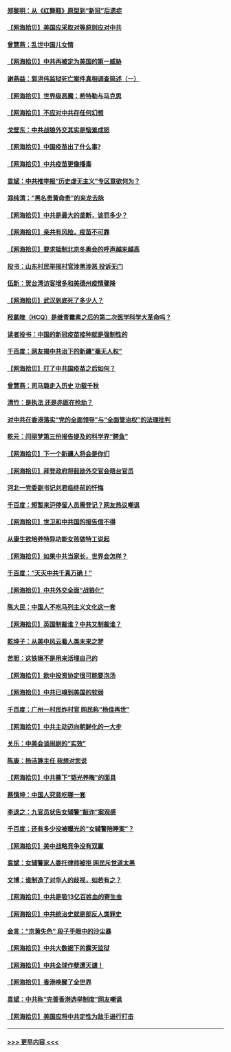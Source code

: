#### [郑黎明：从《红舞鞋》原型到“新冠”后遗症](../pages/nsc993/n12890469.md?t=04201501) 
#### [【网海拾贝】美国应采取对等原则应对中共](../pages/nsc993/n12889176.md?t=04201501) 
#### [曾慧燕：乱世中国儿女情](../pages/nsc993/n12887931.md?t=04201501) 
#### [【网海拾贝】中共再被定为美国的第一威胁](../pages/nsc993/n12887580.md?t=04201501) 
#### [谢燕益：郭洪伟监狱死亡案件真相调查简述（一）](../pages/nsc993/n12885648.md?t=04201501) 
#### [【网海拾贝】世界级恶魔：希特勒与马克思](../pages/nsc993/n12884062.md?t=04201501) 
#### [【网海拾贝】不应对中共存任何幻想](../pages/nsc993/n12881460.md?t=04201501) 
#### [戈壁东：中共战狼外交其实是恼羞成怒](../pages/nsc993/n12880392.md?t=04201501) 
#### [【网海拾贝】中国疫苗出了什么事?](../pages/nsc993/n12879124.md?t=04201501) 
#### [【网海拾贝】中共疫苗更像播毒](../pages/nsc993/n12876631.md?t=04201501) 
#### [袁斌：中共推举报“历史虚无主义”专区意欲何为？](../pages/nsc993/n12876530.md?t=04201501) 
#### [郑纯清：“黑名贵黄命贵”的来龙去脉](../pages/nsc993/n12875589.md?t=04201501) 
#### [【网海拾贝】中共是最大的垄断，该罚多少？](../pages/nsc993/n12874006.md?t=04201501) 
#### [【网海拾贝】亲共有风险，疫苗不可靠](../pages/nsc993/n12872224.md?t=04201501) 
#### [【网海拾贝】要求抵制北京冬奥会的呼声越来越高](../pages/nsc993/n12868962.md?t=04201501) 
#### [投书：山东村民举报村官涉黑涉恶 投诉无门](../pages/nsc993/n12869726.md?t=04201501) 
#### [伍新：贺台湾访客增多和美德州疫情骤降](../pages/nsc993/n12865651.md?t=04201501) 
#### [【网海拾贝】武汉到底死了多少人？](../pages/nsc993/n12863707.md?t=04201501) 
#### [羟氯喹（HCQ）是继青霉素之后的第二次医学科学大革命吗？](../pages/nsc993/n12638564.md?t=04201501) 
#### [读者投书：中国的新冠疫苗接种就是强制性的](../pages/nsc993/n12859932.md?t=04201501) 
#### [千百度：网友揭中共治下的新疆“毫无人权”](../pages/nsc993/n12858385.md?t=04201501) 
#### [【网海拾贝】打了中共国疫苗之后如何？](../pages/nsc993/n12857866.md?t=04201501) 
#### [曾慧燕：司马璐走入历史 功载千秋](../pages/nsc993/n12856996.md?t=04201501) 
#### [清竹：是执法 还是赤匪在抢劫？](../pages/nsc993/n12856952.md?t=04201501) 
#### [对中共在香港落实“党的全面领导”与“全面管治权”的法理批判](../pages/nsc993/n12856929.md?t=04201501) 
#### [乾元：闫丽梦第三份报告提及的科学界“鳄鱼”](../pages/nsc993/n12855985.md?t=04201501) 
#### [【网海拾贝】下一个新疆人将会是你们](../pages/nsc993/n12855864.md?t=04201501) 
#### [【网海拾贝】拜登政府将鼓励外交官会晤台官员](../pages/nsc993/n12853615.md?t=04201501) 
#### [河北一党委副书记刘君临终前的忏悔](../pages/nsc993/n12849420.md?t=04201501) 
#### [千百度：短暂来沪停留人员需登记？网友热议嘲讽](../pages/nsc993/n12853497.md?t=04201501) 
#### [【网海拾贝】世卫和中共国的报告信不得](../pages/nsc993/n12850902.md?t=04201501) 
#### [从康生欲培养特异功能女孩做特工说起](../pages/nsc993/n12849289.md?t=04201501) 
#### [【网海拾贝】如果中共当家长，世界会怎样？](../pages/nsc993/n12848436.md?t=04201501) 
#### [千百度：“天灭中共千真万确！”](../pages/nsc993/n12845659.md?t=04201501) 
#### [【网海拾贝】中共外交全面“战狼化”](../pages/nsc993/n12845607.md?t=04201501) 
#### [陈大民：中国人不吃马列主义文化这一套](../pages/nsc993/n12842496.md?t=04201501) 
#### [【网海拾贝】英国制裁谁？中共又制裁谁？](../pages/nsc993/n12840909.md?t=04201501) 
#### [乾坤子：从美中风云看人类未来之梦](../pages/nsc993/n12840590.md?t=04201501) 
#### [苦胆：这铁锹不是用来活埋自己的](../pages/nsc993/n12839512.md?t=04201501) 
#### [【网海拾贝】欧中投资协定很可能要泡汤](../pages/nsc993/n12835122.md?t=04201501) 
#### [【网海拾贝】中共已嗅到美国的软弱](../pages/nsc993/n12832411.md?t=04201501) 
#### [千百度：广州一村民炸村官 网民称“杨佳再世”](../pages/nsc993/n12832380.md?t=04201501) 
#### [【网海拾贝】中共主动迈向朝鲜化的一大步](../pages/nsc993/n12829887.md?t=04201501) 
#### [关乐：中美会谈闹剧的“实效”](../pages/nsc993/n12826698.md?t=04201501) 
#### [陈康：杨洁篪主任  我想对您说](../pages/nsc993/n12826609.md?t=04201501) 
#### [【网海拾贝】中共撕下“韬光养晦”的面具](../pages/nsc993/n12826459.md?t=04201501) 
#### [蔡慎坤：中国人究竟吃哪一套](../pages/nsc993/n12826010.md?t=04201501) 
#### [李退之：九官员状告女辅警“敲诈”案观感](../pages/nsc993/n12823984.md?t=04201501) 
#### [千百度：还有多少没被曝光的“女辅警陪睡案”？](../pages/nsc993/n12822136.md?t=04201501) 
#### [【网海拾贝】美中战略竞争没有双赢](../pages/nsc993/n12822105.md?t=04201501) 
#### [袁斌：女辅警家人委托律师被拒 网民斥世道太黑](../pages/nsc993/n12822004.md?t=04201501) 
#### [文博：谁制造了对华人的歧视，如若有之？](../pages/nsc993/n12821635.md?t=04201501) 
#### [【网海拾贝】中共是吸13亿百姓血的寄生虫](../pages/nsc993/n12819191.md?t=04201501) 
#### [【网海拾贝】中共统治史就是部反人类罪史](../pages/nsc993/n12816738.md?t=04201501) 
#### [金言：“京黄失色” 段子手眼中的沙尘暴](../pages/nsc993/n12815700.md?t=04201501) 
#### [【网海拾贝】中共大数据下的露天监狱](../pages/nsc993/n12811075.md?t=04201501) 
#### [【网海拾贝】中共全球作孽遭天谴！](../pages/nsc993/n12810258.md?t=04201501) 
#### [【网海拾贝】香港唤醒了全世界](../pages/nsc993/n12809100.md?t=04201501) 
#### [袁斌：中共称“完善香港选举制度”网友嘲讽](../pages/nsc993/n12808994.md?t=04201501) 
#### [【网海拾贝】美国应将中共定性为敌手进行打击](../pages/nsc993/n12806870.md?t=04201501) 

----
#### [ >>> 更早内容 <<< ](../indexes/nsc993-earlier.md)
